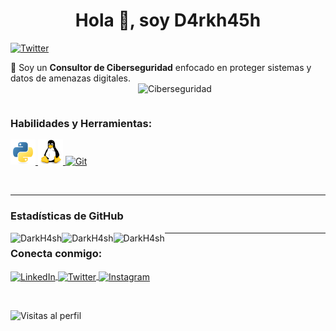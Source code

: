 <h1 align="center">Hola 👋, soy D4rkh45h</h1>

<p align="left"> 
  <a href="https://twitter.com/TU_TWITTER" target="_blank">
    <img src="https://img.shields.io/twitter/follow/TU_TWITTER?logo=twitter&style=for-the-badge" alt="Twitter" />
  </a> 
</p>

🌱 Soy un **Consultor de Ciberseguridad** enfocado en proteger sistemas y datos de amenazas digitales.  
<img align="right" alt="Ciberseguridad" width="300" src="https://media.giphy.com/media/L95W4wv8nnb9K/giphy.gif">

<br>

### Habilidades y Herramientas:
<p align="left">
  <!-- Python -->
  <a href="https://www.python.org" target="_blank" rel="noreferrer">
    <img src="https://raw.githubusercontent.com/devicons/devicon/master/icons/python/python-original.svg" alt="Python" width="40" height="40"/>
  </a>

  <!-- Linux -->
  <a href="https://www.linux.org/" target="_blank" rel="noreferrer">
    <img src="https://raw.githubusercontent.com/devicons/devicon/master/icons/linux/linux-original.svg" alt="Linux" width="40" height="40"/>
  </a>

  <!-- Git -->
  <a href="https://git-scm.com/" target="_blank" rel="noreferrer">
    <img src="https://www.vectorlogo.zone/logos/git-scm/git-scm-icon.svg" alt="Git" width="40" height="40"/>
  </a>
</p>
<br>

---

### Estadísticas de GitHub

<p>
  <img align="left" src="https://github-readme-stats.vercel.app/api/top-langs?username=DarkH4sh&show_icons=true&theme=dark&locale=en&layout=compact" alt="DarkH4sh" />
</p>

<p>
  <img align="left" src="https://github-readme-stats.vercel.app/api?username=DarkH4sh&show_icons=true&theme=dark&locale=en" alt="DarkH4sh" />
</p>

<p>
  <img align="left" src="https://github-readme-streak-stats.herokuapp.com/?user=DarkH4sh&theme=dark" alt="DarkH4sh" />
</p>

---

### Conecta conmigo:
<p align="left">
  <a href="https://www.linkedin.com/in/pedro-jos%C3%A9-461479353/" target="_blank">
    <img align="center" src="https://raw.githubusercontent.com/rahuldkjain/github-profile-readme-generator/master/src/images/icons/Social/linked-in-alt.svg" alt="LinkedIn" height="30" width="40" />
  </a>
  <a href="https://twitter.com/TU_TWITTER" target="_blank">
    <img align="center" src="https://raw.githubusercontent.com/rahuldkjain/github-profile-readme-generator/master/src/images/icons/Social/twitter.svg" alt="Twitter" height="30" width="40" />
  </a>
  <a href="https://instagram.com/TU_INSTAGRAM" target="_blank">
    <img align="center" src="https://raw.githubusercontent.com/rahuldkjain/github-profile-readme-generator/master/src/images/icons/Social/instagram.svg" alt="Instagram" height="30" width="40" />
  </a>
</p>

<br>
<p align="left"> 
  <img src="https://komarev.com/ghpvc/?username=DarkH4sh&label=Visitas%20al%20perfil&color=0e75b6&style=flat" alt="Visitas al perfil" /> 
</p>
